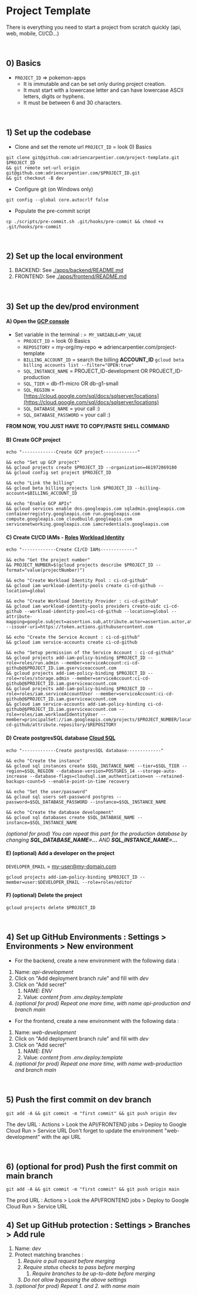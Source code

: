 # Project Template

There is everything you need to start a project from scratch quickly (api, web, mobile, CI/CD...)


$~$
## 0) Basics
- `PROJECT_ID` => pokemon-apps
  - It is immutable and can be set only during project creation.
  - It must start with a lowercase letter and can have lowercase ASCII letters, digits or hyphens.
  - It must be between 6 and 30 characters.

$~$
## 1) Set up the codebase
- Clone and set the remote url
`PROJECT_ID` = look 0) Basics
```shell
git clone git@github.com:adriencarpentier.com/project-template.git $PROJECT_ID
&& git remote set-url origin git@github.com:adriencarpentier.com/$PROJECT_ID.git
&& git checkout -B dev
```

- Configure git (on Windows only)
```shell
git config --global core.autocrlf false
```

- Populate the pre-commit script
```shell
cp ./scripts/pre-commit.sh .git/hooks/pre-commit && chmod +x .git/hooks/pre-commit
```


$~$
## 2) Set up the local environment
1) BACKEND: See [./apps/backend/README.md](./apps/backend/README.md)
2) FRONTEND: See [./apps/frontend/README.md](./apps/frontend/README.md)


$~$
## 3) Set up the dev/prod environment
#### A) Open the [GCP console](https://shell.cloud.google.com/?hl=en_US&fromcloudshell=true&show=terminal)
- Set variable in the terminal : `> MY_VARIABLE=MY_VALUE`
  - `PROJECT_ID` = look 0) Basics
  - `REPOSITORY` = my-org/my-repo => adriencarpentier.com/project-template
  - `BILLING_ACCOUNT_ID` = search the billing **ACCOUNT_ID** ```gcloud beta billing accounts list --filter="OPEN:true"```
  - `SQL_INSTANCE_NAME` = PROJECT_ID-development OR PROJECT_ID-production
  - `SQL_TIER` = db-f1-micro OR db-g1-small
  - `SQL_REGION` = [https://cloud.google.com/sql/docs/sqlserver/locations](https://cloud.google.com/sql/docs/sqlserver/locations)
  - `SQL_DATABASE_NAME` = your call :)
  - `SQL_DATABASE_PASSWORD` = your call :)

**FROM NOW, YOU JUST HAVE TO COPY/PASTE SHELL COMMAND**

#### B) Create GCP project
```shell
echo "-------------Create GCP project-------------"

&& echo "Set up GCP project"
&& gcloud projects create $PROJECT_ID --organization=461972869180 
&& gcloud config set project $PROJECT_ID

&& echo "Link the billing"
&& gcloud beta billing projects link $PROJECT_ID --billing-account=$BILLING_ACCOUNT_ID

&& echo "Enable GCP APIs"
&& gcloud services enable dns.googleapis.com sqladmin.googleapis.com containerregistry.googleapis.com run.googleapis.com compute.googleapis.com cloudbuild.googleapis.com servicenetworking.googleapis.com iamcredentials.googleapis.com
```

#### C) Create CI/CD IAMs - [Roles](https://cloud.google.com/iam/docs/understanding-roles) [Workload Identity](https://cloud.google.com/blog/products/identity-security/enabling-keyless-authentication-from-github-actions)
```shell
echo "-------------Create CI/CD IAMs-------------"

&& echo "Get the project number"
&& PROJECT_NUMBER=$(gcloud projects describe $PROJECT_ID --format="value(projectNumber)")

&& echo "Create Workload Identity Pool : ci-cd-github"
&& gcloud iam workload-identity-pools create ci-cd-github --location=global

&& echo "Create Workload Identity Provider : ci-cd-github"
&& gcloud iam workload-identity-pools providers create-oidc ci-cd-github --workload-identity-pool=ci-cd-github --location=global --attribute-mapping=google.subject=assertion.sub,attribute.actor=assertion.actor,attribute.repository=assertion.repository --issuer-uri=https://token.actions.githubusercontent.com

&& echo "Create the Service Account : ci-cd-github"
&& gcloud iam service-accounts create ci-cd-github

&& echo "Setup permission of the Service Account : ci-cd-github"
&& gcloud projects add-iam-policy-binding $PROJECT_ID --role=roles/run.admin --member=serviceAccount:ci-cd-github@$PROJECT_ID.iam.gserviceaccount.com
&& gcloud projects add-iam-policy-binding $PROJECT_ID --role=roles/storage.admin --member=serviceAccount:ci-cd-github@$PROJECT_ID.iam.gserviceaccount.com
&& gcloud projects add-iam-policy-binding $PROJECT_ID --role=roles/iam.serviceAccountUser --member=serviceAccount:ci-cd-github@$PROJECT_ID.iam.gserviceaccount.com
&& gcloud iam service-accounts add-iam-policy-binding ci-cd-github@$PROJECT_ID.iam.gserviceaccount.com --role=roles/iam.workloadIdentityUser --member=principalSet://iam.googleapis.com/projects/$PROJECT_NUMBER/locations/global/workloadIdentityPools/ci-cd-github/attribute.repository/$REPOSITORY
```

#### D) Create postgresSQL database [Cloud SQL](https://cloud.google.com/sql/docs/postgres/create-instance)
```shell
echo "-------------Create postgresSQL database-------------"

&& echo "Create the instance"
&& gcloud sql instances create $SQL_INSTANCE_NAME --tier=$SQL_TIER --region=$SQL_REGION --database-version=POSTGRES_14 --storage-auto-increase --database-flags=cloudsql.iam_authentication=on --retained-backups-count=5 --enable-point-in-time recovery

&& echo "Set the user/password"
&& gcloud sql users set-password postgres --password=$SQL_DATABASE_PASSWORD --instance=$SQL_INSTANCE_NAME

&& echo "Create the database development"
&& gcloud sql databases create $SQL_DATABASE_NAME --instance=$SQL_INSTANCE_NAME
```
_(optional for prod) You can repeat this part for the production database by changing **SQL_DATABASE_NAME=...** AND **SQL_INSTANCE_NAME=...**_

#### E) (optional) Add a developer on the project
`DEVELOPER_EMAIL` = my-user@my-domain.com
```shell
gcloud projects add-iam-policy-binding $PROJECT_ID --member=user:$DEVELOPER_EMAIL --role=roles/editor
```

#### F) (optional) Delete the project
```shell
gcloud projects delete $PROJECT_ID
```


$~$
## 4) Set up GitHub Environments : Settings > Environments > New environment
- For the backend, create a new environment with the following data :
1. Name: _api-development_
2. Click on "Add deployment branch rule" and fill with _dev_
3. Click on "Add secret"
   1. NAME: _ENV_
   2. Value: _content from .env.deploy.template_
4. _(optional for prod) Repeat one more time, with name _api-production_ and branch _main__

- For the frontend, create a new environment with the following data :
1. Name: _web-development_
2. Click on "Add deployment branch rule" and fill with _dev_
3. Click on "Add secret"
    1. NAME: _ENV_
    2. Value: _content from .env.deploy.template_
4. _(optional for prod) Repeat one more time, with name _web-production_ and branch _main__


$~$
## 5) Push the first commit on dev branch
```shell
git add -A && git commit -m "first commit" && git push origin dev
```
The dev URL : Actions > Look the API/FRONTEND jobs > Deploy to Google Cloud Run > Service URL
Don't forget to update the environment "web-development" with the api URL


$~$
## 6) (optional for prod) Push the first commit on main branch
```shell
git add -A && git commit -m "first commit" && git push origin main
```
The prod URL : Actions > Look the API/FRONTEND jobs > Deploy to Google Cloud Run > Service URL

## 4) Set up GitHub protection : Settings > Branches > Add rule
1. Name: _dev_
2. Protect matching branches :
    1. _Require a pull request before merging_
    2. _Require status checks to pass before merging_
        1. _Require branches to be up-to-date before merging_
    3. _Do not allow bypassing the above settings_
3. _(optional for prod) Repeat 1. and 2. with name _main__
